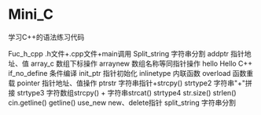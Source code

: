 # Mini_C

学习C++的语法练习代码

Fuc_h_cpp 		.h文件+.cpp文件+main调用
Split_string	字符串分割
addptr			指针地址、值
array_c			数组下标操作
arraynew		数组名称等同指针操作
hello			Hello C++
if_no_define	条件编译
init_ptr		指针初始化
inlinetype		内联函数
overload		函数重载
pointer			指针地址、值操作
ptrstr			字符串指针+strcpy()
strtype2		字符串"+"拼接
strtype3		字符数组strcpy() + 字符串strcat()
strtype4		str.size() strlen() cin.getline() getline()
use_new			new、delete指针
split_string	字符串分割